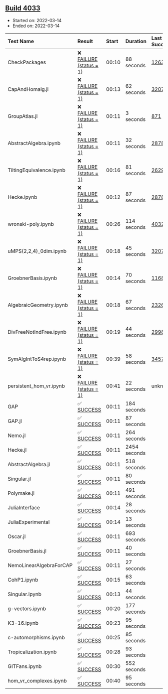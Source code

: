 ## [Build 4033](https://oscarci.mathematik.uni-kl.de/job/oscar-stable/4033/)

* Started on: 2022-03-14
* Ended on: 2022-03-14

| Test Name    | Result | Start | Duration | Last Success | First Failure |
|:-------------|:-------|:------|:---------|:-------------|:--------------|
| CheckPackages | ❌ [FAILURE (status = 1)](https://oscarci.mathematik.uni-kl.de/job/oscar-stable/4033/artifact/logs/build-4033/CheckPackages.log) | 00:10 | 88 seconds | [1263](https://oscarci.mathematik.uni-kl.de/job/oscar-stable/1263/) | [1264](https://oscarci.mathematik.uni-kl.de/job/oscar-stable/1264/) |
| CapAndHomalg.jl | ❌ [FAILURE (status = 1)](https://oscarci.mathematik.uni-kl.de/job/oscar-stable/4033/artifact/logs/build-4033/CapAndHomalg.jl.log) | 00:13 | 62 seconds | [3207](https://oscarci.mathematik.uni-kl.de/job/oscar-stable/3207/) | [3208](https://oscarci.mathematik.uni-kl.de/job/oscar-stable/3208/) |
| GroupAtlas.jl | ❌ [FAILURE (status = 1)](https://oscarci.mathematik.uni-kl.de/job/oscar-stable/4033/artifact/logs/build-4033/GroupAtlas.jl.log) | 00:11 | 3 seconds | [871](https://oscarci.mathematik.uni-kl.de/job/oscar-stable/871/) | [872](https://oscarci.mathematik.uni-kl.de/job/oscar-stable/872/) |
| AbstractAlgebra.ipynb | ❌ [FAILURE (status = 1)](https://oscarci.mathematik.uni-kl.de/job/oscar-stable/4033/artifact/logs/build-4033/AbstractAlgebra.ipynb.log) | 00:11 | 32 seconds | [2878](https://oscarci.mathematik.uni-kl.de/job/oscar-stable/2878/) | [2879](https://oscarci.mathematik.uni-kl.de/job/oscar-stable/2879/) |
| TiltingEquivalence.ipynb | ❌ [FAILURE (status = 1)](https://oscarci.mathematik.uni-kl.de/job/oscar-stable/4033/artifact/logs/build-4033/TiltingEquivalence.ipynb.log) | 00:16 | 81 seconds | [2629](https://oscarci.mathematik.uni-kl.de/job/oscar-stable/2629/) | [2630](https://oscarci.mathematik.uni-kl.de/job/oscar-stable/2630/) |
| Hecke.ipynb | ❌ [FAILURE (status = 1)](https://oscarci.mathematik.uni-kl.de/job/oscar-stable/4033/artifact/logs/build-4033/Hecke.ipynb.log) | 00:12 | 87 seconds | [2878](https://oscarci.mathematik.uni-kl.de/job/oscar-stable/2878/) | [2879](https://oscarci.mathematik.uni-kl.de/job/oscar-stable/2879/) |
| wronski-poly.ipynb | ❌ [FAILURE (status = 1)](https://oscarci.mathematik.uni-kl.de/job/oscar-stable/4033/artifact/logs/build-4033/wronski-poly.ipynb.log) | 00:26 | 114 seconds | [4032](https://oscarci.mathematik.uni-kl.de/job/oscar-stable/4032/) | [4033](https://oscarci.mathematik.uni-kl.de/job/oscar-stable/4033/) |
| uMPS(2,2,4)_0dim.ipynb | ❌ [FAILURE (status = 1)](https://oscarci.mathematik.uni-kl.de/job/oscar-stable/4033/artifact/logs/build-4033/uMPS-2-2-4-_0dim.ipynb.log) | 00:18 | 45 seconds | [3207](https://oscarci.mathematik.uni-kl.de/job/oscar-stable/3207/) | [3208](https://oscarci.mathematik.uni-kl.de/job/oscar-stable/3208/) |
| GroebnerBasis.ipynb | ❌ [FAILURE (status = 1)](https://oscarci.mathematik.uni-kl.de/job/oscar-stable/4033/artifact/logs/build-4033/GroebnerBasis.ipynb.log) | 00:14 | 70 seconds | [1168](https://oscarci.mathematik.uni-kl.de/job/oscar-stable/1168/) | [1169](https://oscarci.mathematik.uni-kl.de/job/oscar-stable/1169/) |
| AlgebraicGeometry.ipynb | ❌ [FAILURE (status = 1)](https://oscarci.mathematik.uni-kl.de/job/oscar-stable/4033/artifact/logs/build-4033/AlgebraicGeometry.ipynb.log) | 00:18 | 67 seconds | [2326](https://oscarci.mathematik.uni-kl.de/job/oscar-stable/2326/) | [2327](https://oscarci.mathematik.uni-kl.de/job/oscar-stable/2327/) |
| DivFreeNotIndFree.ipynb | ❌ [FAILURE (status = 1)](https://oscarci.mathematik.uni-kl.de/job/oscar-stable/4033/artifact/logs/build-4033/DivFreeNotIndFree.ipynb.log) | 00:19 | 44 seconds | [2998](https://oscarci.mathematik.uni-kl.de/job/oscar-stable/2998/) | [2999](https://oscarci.mathematik.uni-kl.de/job/oscar-stable/2999/) |
| SymAlgIntToS4rep.ipynb | ❌ [FAILURE (status = 1)](https://oscarci.mathematik.uni-kl.de/job/oscar-stable/4033/artifact/logs/build-4033/SymAlgIntToS4rep.ipynb.log) | 00:39 | 58 seconds | [3457](https://oscarci.mathematik.uni-kl.de/job/oscar-stable/3457/) | [3458](https://oscarci.mathematik.uni-kl.de/job/oscar-stable/3458/) |
| persistent_hom_vr.ipynb | ❌ [FAILURE (status = 1)](https://oscarci.mathematik.uni-kl.de/job/oscar-stable/4033/artifact/logs/build-4033/persistent_hom_vr.ipynb.log) | 00:41 | 22 seconds | unknown | unknown |
| GAP | ✅ [SUCCESS](https://oscarci.mathematik.uni-kl.de/job/oscar-stable/4033/artifact/logs/build-4033/GAP.log) | 00:11 | 184 seconds |  |  |
| GAP.jl | ✅ [SUCCESS](https://oscarci.mathematik.uni-kl.de/job/oscar-stable/4033/artifact/logs/build-4033/GAP.jl.log) | 00:11 | 87 seconds |  |  |
| Nemo.jl | ✅ [SUCCESS](https://oscarci.mathematik.uni-kl.de/job/oscar-stable/4033/artifact/logs/build-4033/Nemo.jl.log) | 00:11 | 264 seconds |  |  |
| Hecke.jl | ✅ [SUCCESS](https://oscarci.mathematik.uni-kl.de/job/oscar-stable/4033/artifact/logs/build-4033/Hecke.jl.log) | 00:11 | 2454 seconds |  |  |
| AbstractAlgebra.jl | ✅ [SUCCESS](https://oscarci.mathematik.uni-kl.de/job/oscar-stable/4033/artifact/logs/build-4033/AbstractAlgebra.jl.log) | 00:11 | 518 seconds |  |  |
| Singular.jl | ✅ [SUCCESS](https://oscarci.mathematik.uni-kl.de/job/oscar-stable/4033/artifact/logs/build-4033/Singular.jl.log) | 00:11 | 80 seconds |  |  |
| Polymake.jl | ✅ [SUCCESS](https://oscarci.mathematik.uni-kl.de/job/oscar-stable/4033/artifact/logs/build-4033/Polymake.jl.log) | 00:11 | 491 seconds |  |  |
| JuliaInterface | ✅ [SUCCESS](https://oscarci.mathematik.uni-kl.de/job/oscar-stable/4033/artifact/logs/build-4033/JuliaInterface.log) | 00:14 | 28 seconds |  |  |
| JuliaExperimental | ✅ [SUCCESS](https://oscarci.mathematik.uni-kl.de/job/oscar-stable/4033/artifact/logs/build-4033/JuliaExperimental.log) | 00:14 | 13 seconds |  |  |
| Oscar.jl | ✅ [SUCCESS](https://oscarci.mathematik.uni-kl.de/job/oscar-stable/4033/artifact/logs/build-4033/Oscar.jl.log) | 00:11 | 693 seconds |  |  |
| GroebnerBasis.jl | ✅ [SUCCESS](https://oscarci.mathematik.uni-kl.de/job/oscar-stable/4033/artifact/logs/build-4033/GroebnerBasis.jl.log) | 00:11 | 40 seconds |  |  |
| NemoLinearAlgebraForCAP | ✅ [SUCCESS](https://oscarci.mathematik.uni-kl.de/job/oscar-stable/4033/artifact/logs/build-4033/NemoLinearAlgebraForCAP.log) | 00:11 | 27 seconds |  |  |
| CohP1.ipynb | ✅ [SUCCESS](https://oscarci.mathematik.uni-kl.de/job/oscar-stable/4033/artifact/logs/build-4033/CohP1.ipynb.log) | 00:15 | 63 seconds |  |  |
| Singular.ipynb | ✅ [SUCCESS](https://oscarci.mathematik.uni-kl.de/job/oscar-stable/4033/artifact/logs/build-4033/Singular.ipynb.log) | 00:13 | 44 seconds |  |  |
| g-vectors.ipynb | ✅ [SUCCESS](https://oscarci.mathematik.uni-kl.de/job/oscar-stable/4033/artifact/logs/build-4033/g-vectors.ipynb.log) | 00:20 | 177 seconds |  |  |
| K3-16.ipynb | ✅ [SUCCESS](https://oscarci.mathematik.uni-kl.de/job/oscar-stable/4033/artifact/logs/build-4033/K3-16.ipynb.log) | 00:23 | 95 seconds |  |  |
| c-automorphisms.ipynb | ✅ [SUCCESS](https://oscarci.mathematik.uni-kl.de/job/oscar-stable/4033/artifact/logs/build-4033/c-automorphisms.ipynb.log) | 00:25 | 85 seconds |  |  |
| Tropicalization.ipynb | ✅ [SUCCESS](https://oscarci.mathematik.uni-kl.de/job/oscar-stable/4033/artifact/logs/build-4033/Tropicalization.ipynb.log) | 00:28 | 93 seconds |  |  |
| GITFans.ipynb | ✅ [SUCCESS](https://oscarci.mathematik.uni-kl.de/job/oscar-stable/4033/artifact/logs/build-4033/GITFans.ipynb.log) | 00:30 | 552 seconds |  |  |
| hom_vr_complexes.ipynb | ✅ [SUCCESS](https://oscarci.mathematik.uni-kl.de/job/oscar-stable/4033/artifact/logs/build-4033/hom_vr_complexes.ipynb.log) | 00:40 | 95 seconds |  |  |
